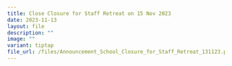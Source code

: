 ```yaml
---
title: Close Closure for Staff Retreat on 15 Nov 2023
date: 2023-11-13
layout: file
description: ""
image: ""
variant: tiptap
file_url: /files/Announcement_School_Closure_for_Staff_Retreat_131123.pdf
---
```

